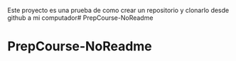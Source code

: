 Este proyecto es una prueba de como crear un repositorio y clonarlo desde github a mi computador# PrepCourse-NoReadme
# PrepCourse-NoReadme
